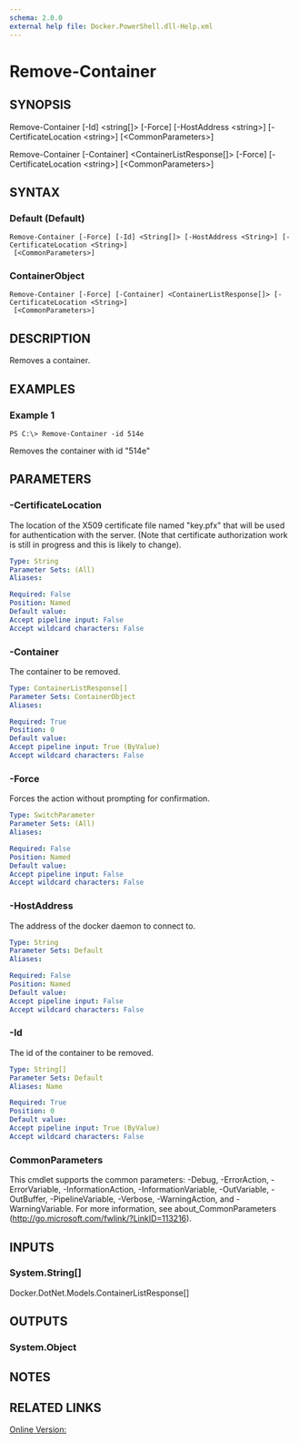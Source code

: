 ```yaml
---
schema: 2.0.0
external help file: Docker.PowerShell.dll-Help.xml
---
```


# Remove-Container
## SYNOPSIS
Remove-Container \[-Id\] \<string\[\]\> \[-Force\] \[-HostAddress \<string\>\] \[-CertificateLocation \<string\>\] \[\<CommonParameters\>\]

Remove-Container \[-Container\] \<ContainerListResponse\[\]\> \[-Force\] \[-CertificateLocation \<string\>\] \[\<CommonParameters\>\]
## SYNTAX

### Default (Default)
```
Remove-Container [-Force] [-Id] <String[]> [-HostAddress <String>] [-CertificateLocation <String>]
 [<CommonParameters>]
```

### ContainerObject
```
Remove-Container [-Force] [-Container] <ContainerListResponse[]> [-CertificateLocation <String>]
 [<CommonParameters>]
```

## DESCRIPTION
Removes a container. 
## EXAMPLES

### Example 1
```
PS C:\> Remove-Container -id 514e
```

Removes the container with id "514e"
## PARAMETERS

### -CertificateLocation
The location of the X509 certificate file named "key.pfx" that will be used for authentication with the server.  (Note that certificate authorization work is still in progress and this is likely to change).





```yaml
Type: String
Parameter Sets: (All)
Aliases: 

Required: False
Position: Named
Default value: 
Accept pipeline input: False
Accept wildcard characters: False
```

### -Container
The container to be removed.





```yaml
Type: ContainerListResponse[]
Parameter Sets: ContainerObject
Aliases: 

Required: True
Position: 0
Default value: 
Accept pipeline input: True (ByValue)
Accept wildcard characters: False
```

### -Force
Forces the action without prompting for confirmation. 





```yaml
Type: SwitchParameter
Parameter Sets: (All)
Aliases: 

Required: False
Position: Named
Default value: 
Accept pipeline input: False
Accept wildcard characters: False
```

### -HostAddress
The address of the docker daemon to connect to.





```yaml
Type: String
Parameter Sets: Default
Aliases: 

Required: False
Position: Named
Default value: 
Accept pipeline input: False
Accept wildcard characters: False
```

### -Id
The id of the container to be removed. 





```yaml
Type: String[]
Parameter Sets: Default
Aliases: Name

Required: True
Position: 0
Default value: 
Accept pipeline input: True (ByValue)
Accept wildcard characters: False
```

### CommonParameters
This cmdlet supports the common parameters: -Debug, -ErrorAction, -ErrorVariable, -InformationAction, -InformationVariable, -OutVariable, -OutBuffer, -PipelineVariable, -Verbose, -WarningAction, and -WarningVariable. For more information, see about_CommonParameters (http://go.microsoft.com/fwlink/?LinkID=113216).
## INPUTS

### System.String[]
Docker.DotNet.Models.ContainerListResponse[]
## OUTPUTS

### System.Object

## NOTES

## RELATED LINKS

[Online Version:]()






